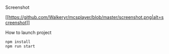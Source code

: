 Screenshot

[[https://github.com/Walkeryr/mcsplayer/blob/master/screenshot.png|alt=screenshot]]

How to launch project

    npm install
    npm run start